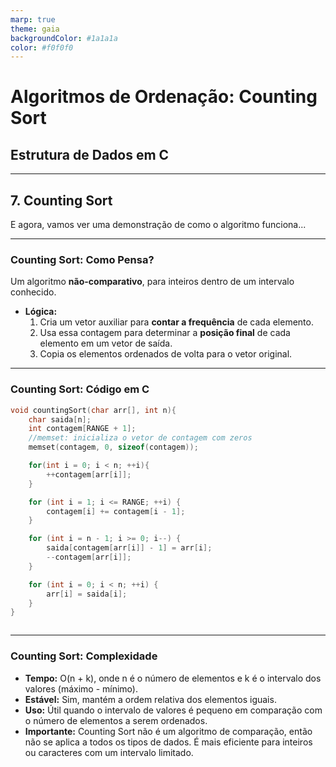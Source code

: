 ```yaml
---
marp: true
theme: gaia
backgroundColor: #1a1a1a
color: #f0f0f0
---
```


# **Algoritmos de Ordenação: Counting Sort**
## Estrutura de Dados em C

---

## **7. Counting Sort**

E agora, vamos ver uma demonstração de como o algoritmo funciona...

---

### **Counting Sort: Como Pensa?**

Um algoritmo **não-comparativo**, para inteiros dentro de um intervalo conhecido.

- **Lógica:**
  1.  Cria um vetor auxiliar para **contar a frequência** de cada elemento.
  2.  Usa essa contagem para determinar a **posição final** de cada elemento em um vetor de saída.
  3.  Copia os elementos ordenados de volta para o vetor original.

---

### **Counting Sort: Código em C**

```c
void countingSort(char arr[], int n){
    char saida[n];
    int contagem[RANGE + 1];
    //memset: inicializa o vetor de contagem com zeros
    memset(contagem, 0, sizeof(contagem));

    for(int i = 0; i < n; ++i){
        ++contagem[arr[i]];
    }

    for (int i = 1; i <= RANGE; ++i) {
        contagem[i] += contagem[i - 1];
    }

    for (int i = n - 1; i >= 0; i--) {
        saida[contagem[arr[i]] - 1] = arr[i];
        --contagem[arr[i]];
    }

    for (int i = 0; i < n; ++i) {
        arr[i] = saida[i];
    }
}



```

---
### **Counting Sort: Complexidade**
- **Tempo:** O(n + k), onde n é o número de elementos e k é o intervalo dos valores (máximo - mínimo).
- **Estável:** Sim, mantém a ordem relativa dos elementos iguais.
- **Uso:** Útil quando o intervalo de valores é pequeno em comparação com o número de elementos a serem ordenados.
- **Importante:** Counting Sort não é um algoritmo de comparação, então não se aplica a todos os tipos de dados. É mais eficiente para inteiros ou caracteres com um intervalo limitado.